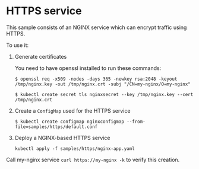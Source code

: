 # HTTPS service

This sample consists of an NGINX service which can encrypt traffic using HTTPS.

To use it:

1. Generate certificates

    You need to have openssl installed to run these commands:

    ```console
    $ openssl req -x509 -nodes -days 365 -newkey rsa:2048 -keyout /tmp/nginx.key -out /tmp/nginx.crt -subj "/CN=my-nginx/O=my-nginx"
    ```

    ```console
    $ kubectl create secret tls nginxsecret --key /tmp/nginx.key --cert /tmp/nginx.crt
    ```

2. Create a `ConfigMap` used for the HTTPS service

    ```console
    $ kubectl create configmap nginxconfigmap --from-file=samples/https/default.conf
    ```

3. Deploy a NGINX-based HTTPS service

    `kubectl apply -f samples/https/nginx-app.yaml`

Call my-nginx service `curl https://my-nginx -k` to verify this creation.
